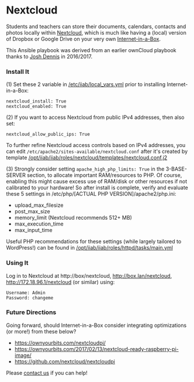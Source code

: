 # Nextcloud

Students and teachers can store their documents, calendars, contacts and photos locally within [Nextcloud](https://nextcloud.com), which is much like having a (local) version of Dropbox or Google Drive on your very own [Internet-in-a-Box](http://internet-in-a-box.org).

This Ansible playbook was derived from an earlier ownCloud playbook thanks to [Josh Dennis](https://github.com/floydianslips) in 2016/2017.

### Install It

(1) Set these 2 variable in [/etc/iiab/local_vars.yml](http://FAQ.IIAB.IO#What_is_local_vars.yml_and_how_do_I_customize_it.3F) prior to installing Internet-in-a-Box:

    nextcloud_install: True
    nextcloud_enabled: True

(2) If you want to access Nextcloud from public IPv4 addresses, then also set:

    nextcloud_allow_public_ips: True

To further refine Nextcloud access controls based on IPv4 addresses, you can edit `/etc/apache2/sites-available/nextcloud.conf` after it's created by template [/opt/iiab/iiab/roles/nextcloud/templates/nextcloud.conf.j2](https://github.com/iiab/iiab/blob/master/roles/nextcloud/templates/nextcloud.conf.j2)

(3) Strongly consider setting `apache_high_php_limits: True` in the 3-BASE-SERVER section, to allocate important RAM/resources to PHP.  Of course, enabling this might cause excess use of RAM/disk or other resources if not calibrated to your hardware!  So after install is complete, verify and evaluate these 5 settings in /etc/php/[ACTUAL PHP VERSION]/apache2/php.ini:

- upload_max_filesize
- post_max_size
- memory_limit (Nextcloud recommends 512+ MB)
- max_execution_time
- max_input_time

Useful PHP recommendations for these settings (while largely tailored to WordPress!) can be found in [/opt/iiab/iiab/roles/httpd/tasks/main.yml](https://github.com/iiab/iiab/blob/master/roles/httpd/tasks/main.yml#L80-L84)

### Using It

Log in to Nextcloud at http://box/nextcloud, http://box.lan/nextcloud, http://172.18.96.1/nextcloud (or similar) using:

    Username: Admin
    Password: changeme

### Future Directions

Going forward, should Internet-in-a-Box consider integrating optimizations (or more!) from these below?

- https://ownyourbits.com/nextcloudpi/
- https://ownyourbits.com/2017/02/13/nextcloud-ready-raspberry-pi-image/
- https://github.com/nextcloud/nextcloudpi

Please [contact us](http://internet-in-a-box.org/pages/contributing.html) if you can help!
